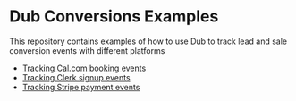 # Dub Conversions Examples

This repository contains examples of how to use Dub to track lead and sale conversion events with different platforms

- [Tracking Cal.com booking events](./cal)
- [Tracking Clerk signup events](./clerk)
- [Tracking Stripe payment events](./stripe)
